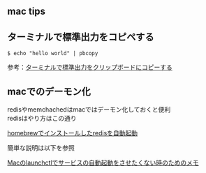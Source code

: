 mac tips
---

## ターミナルで標準出力をコピペする

```
$ echo "hello world" | pbcopy
```

参考：[ターミナルで標準出力をクリップボードにコピーする](https://qiita.com/sasaplus1/items/137a70e8f51f97a6636f)

## macでのデーモン化

redisやmemchachedはmacではデーモン化しておくと便利  
redisはやり方はこの通り

[homebrewでインストールしたredisを自動起動](https://qiita.com/marqs/items/05cec2b1a305b50ee7b2)

簡単な説明は以下を参照

[Macのlaunchctlでサービスの自動起動をさせたくない時のためのメモ](https://qiita.com/ono_matope/items/e437a35c3921ad35d109)
